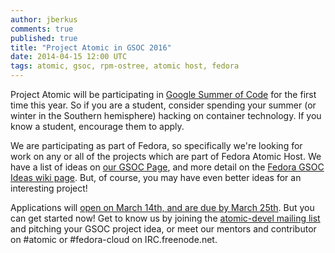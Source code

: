 ```yaml
---
author: jberkus
comments: true
published: true
title: "Project Atomic in GSOC 2016"
date: 2014-04-15 12:00 UTC
tags: atomic, gsoc, rpm-ostree, atomic host, fedora
---
```


Project Atomic will be participating in [Google Summer of Code](https://summerofcode.withgoogle.com/organizations/) for the first time this year.
So if you are a student, consider spending your summer (or winter in the Southern hemisphere)
hacking on container technology.  If you know a student, encourage them to apply.

We are participating as part of Fedora, so specifically we're looking for work on
any or all of the projects which are part of Fedora Atomic Host.  We have a list of
ideas on [our GSOC Page](/community/gsoc), and more detail on the
[Fedora GSOC Ideas wiki page](https://fedoraproject.org/wiki/Summer_coding_ideas_for_2016).
But, of course, you may have even better ideas for an interesting project!

Applications will [open on March 14th, and are due by March
25th](https://developers.google.com/open-source/gsoc/timeline).  But you can
get started now!  Get to know us by joining the [atomic-devel mailing list](https://lists.projectatomic.io/mailman/listinfo/atomic-devel)
and pitching your GSOC project idea, or meet our mentors and contributor
on #atomic or #fedora-cloud on IRC.freenode.net.
